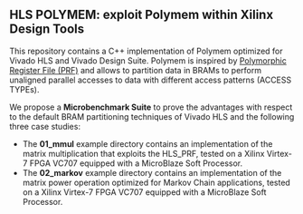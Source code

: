 ## HLS POLYMEM: exploit Polymem within Xilinx Design Tools ##

This repository contains a C++ implementation of Polymem optimized for Vivado HLS and Vivado Design Suite.
Polymem is inspired by [Polymorphic Register File (PRF)](https://repository.tudelft.nl/islandora/object/uuid:6da2ee07-99df-450d-93bd-2367725f4f70/datastream/OBJ) and allows to partition data in BRAMs 
to perform unaligned parallel accesses to data with different access patterns (ACCESS TYPEs).

We propose a **Microbenchmark Suite** to prove the advantages with respect to the default BRAM partitioning techniques of Vivado HLS and the following three case studies:
* The **01_mmul** example directory contains an implementation of the matrix multiplication that exploits the HLS_PRF, tested on a Xilinx Virtex-7 FPGA VC707 equipped with a MicroBlaze Soft Processor. 
* The **02_markov** example directory contains an implementation of the matrix power operation optimized for Markov Chain applications, tested on a Xilinx Virtex-7 FPGA VC707 equipped with a MicroBlaze Soft Processor. 

